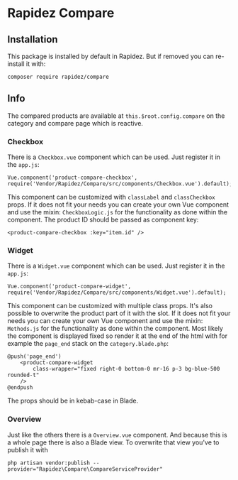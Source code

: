 # Rapidez Compare

## Installation

This package is installed by default in Rapidez. But if removed you can re-install it with:

```
composer require rapidez/compare
```

## Info

The compared products are available at `this.$root.config.compare` on the category and compare page which is reactive.

### Checkbox

There is a `Checkbox.vue` component which can be used. Just register it in the `app.js`:
```
Vue.component('product-compare-checkbox', require('Vendor/Rapidez/Compare/src/components/Checkbox.vue').default);
```
This component can be customized with `classLabel` and `classCheckbox` props. If it does not fit your needs you can create your own Vue component and use the mixin: `CheckboxLogic.js` for the functionality as done within the component. The product ID should be passed as component key:
```
<product-compare-checkbox :key="item.id" />
```

### Widget

There is a `Widget.vue` component which can be used. Just register it in the `app.js`:
```
Vue.component('product-compare-widget', require('Vendor/Rapidez/Compare/src/components/Widget.vue').default);
```
This component can be customized with multiple class props. It's also possible to overwrite the product part of it with the slot. If it does not fit your needs you can create your own Vue component and use the mixin: `Methods.js` for the functionality as done within the component. Most likely the component is displayed fixed so render it at the end of the html with for example the `page_end` stack on the `category.blade.php`:
```
@push('page_end')
    <product-compare-widget
        class-wrapper="fixed right-0 bottom-0 mr-16 p-3 bg-blue-500 rounded-t"
    />
@endpush
```
The props should be in kebab-case in Blade.

### Overview

Just like the others there is a `Overview.vue` component. And because this is a whole page there is also a Blade view. To overwrite that view you've to publish it with 
```
php artisan vendor:publish --provider="Rapidez\Compare\CompareServiceProvider"
```
